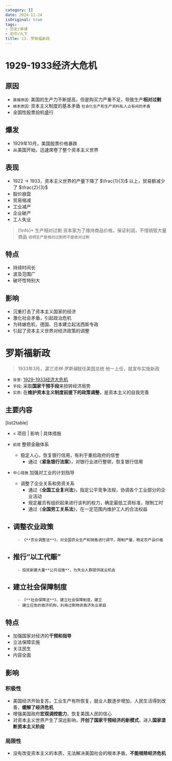 ```yaml
---
category: []
date: 2024-11-24
isOriginal: true
tags:
- 历史/单课
- 初中/九下
title: 13. 罗斯福新政
---
```

# 1929-1933经济大危机
## 原因
- `直接原因`: 美国的生产力不断提高，但是购买力严重不足，导致生产**相对过剩**
- `根本原因`: 资本主义制度的基本矛盾 `社会化生产和生产资料私人占有间的矛盾`
- 全国性股票投机盛行
## 爆发
- 1929年10月，美国股票价格暴跌
- 从美国开始，迅速席卷了整个资本主义世界
## 表现
- 1922 -> 1933，资本主义世界的产量下降了 $\frac{1}{3}$ 以上，贸易额减少了 $\frac{2}{3}$ 
- 股价崩盘
- 贸易缩减
- 工业减产
- 企业破产
- 工人失业
> [!info]+ 生产相对过剩
> 资本家为了维持商品价格，保证利润，不惜销毁大量商品 `说明生产是相对过剩而不是绝对过剩`
## 特点
- 持续时间长
- 波及范围广
- 破坏性特别大
## 影响
- 沉重打击了资本主义国家的经济
- 激化社会矛盾，引起政治危机
- 为转嫁危机，德国、日本建立起法西斯专政
- 引起了资本主义世界对经济政策的调整

# 罗斯福新政
> 1933年3月，*富兰克林·罗斯福*就任美国总统
> 他一上任，就宣布实施新政

- `背景`: [1929-1933经济大危机](#1929-1933经济大危机)
- `手段`: 采取**国家干预手段**来扭转经济局势
- `实质`: 在**维护资本主义制度前提下的政策调整**，是资本主义的自我完善
## 主要内容
[list2table]
- < 项目 | 影响 | 具体措施
- `前提` 整顿金融体系
    - 稳定人心，恢复银行信用，有利于重拾政府的信誉
        - 通过《**紧急银行法案**》，对银行业进行整顿，恢复银行信用

- `中心措施` 加强对工业的计划指导
    - 调整了企业关系和劳资关系
        - 通过《**全国工业复兴法**》，指定公平竞争法规，协调各个工业部分的企业活动
        - 规定雇员有组织起来进行谈判的权力，确定最低工资标准，限制工时
        - 通过《**全国劳工关系法**》，在一定范围内维护工人的合法权益
- 调整农业政策
    - 
        - 《**农业调整法**》，对全国农业生产和销售进行调节，限制产量，稳定农产品价格
- 推行“**以工代赈**”
    - 
        - 投资新建大量**公共设施**，为失业人群提供就业机会
- 建立社会保障制度
    - 
        - 《**社会保障法**》，建立社会保障制度，建立
        - 建立应急的救济机构，利用过剩物资救济失业家庭
## 特点
- 加强国家对经济的**干预和指导**
- 立法保障实施
- 关注民生
- 内容全面
## 影响
### 积极性
- 美国经济开始复苏，工业生产有所恢复，就业人数逐步增加，人民生活得到改善，**缓解了经济危机**
- 增强美国政府**宏观调控能力**，恢复美国人民的信心
- 对资本主义世界产生了深远影响，**开创了国家干预经济的新模式**，进入**国家垄断资本主义阶段**
### 局限性
- 没有改变资本主义的本质，无法解决美国社会的根本矛盾，**不能根除经济危机**